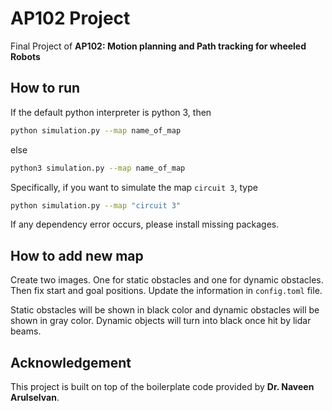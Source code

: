 # AP102 Project

Final Project of **AP102: Motion planning and Path tracking for wheeled Robots**
## How to run

If the default python interpreter is python 3, then
```bash
python simulation.py --map name_of_map
```

else 

```bash
python3 simulation.py --map name_of_map
```

Specifically, if you want to simulate the map `circuit 3`, type
```bash
python simulation.py --map "circuit 3"
```
If any dependency error occurs, please install missing packages.

## How to add new map

Create two images. One for static obstacles and one for dynamic obstacles. Then fix start and goal positions.
Update the information in `config.toml` file.

Static obstacles will be shown in black color and dynamic obstacles will be shown in gray color. Dynamic objects will turn into black once hit by lidar beams.

## Acknowledgement

This project is built on top of the boilerplate code provided by **Dr. Naveen Arulselvan**.